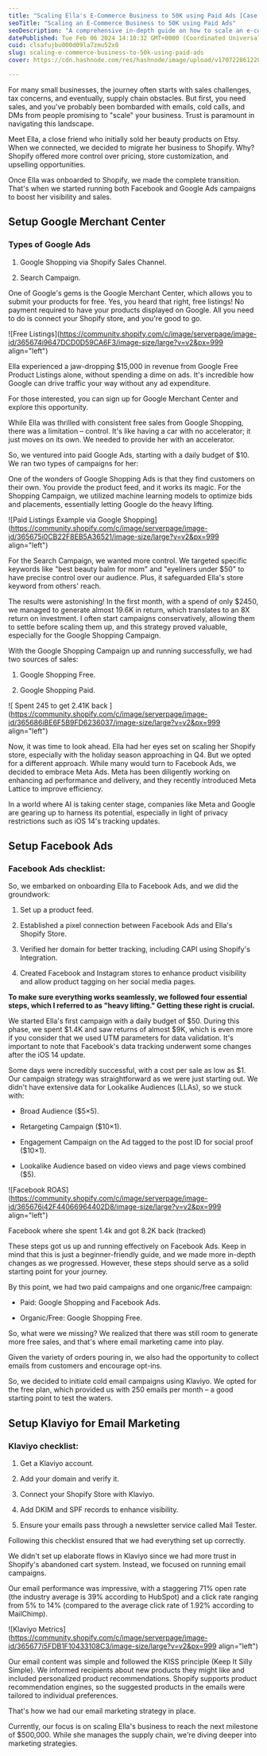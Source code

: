 ```yaml
---
title: "Scaling Ella's E-Commerce Business to 50K using Paid Ads [Case Study]"
seoTitle: "Scaling an E-Commerce Business to 50K using Paid Ads"
seoDescription: "A comprehensive in-depth guide on how to scale an e-commerce business to 50K using Facebook Ads, Google ads and Email Marketing"
datePublished: Tue Feb 06 2024 14:10:32 GMT+0000 (Coordinated Universal Time)
cuid: clsafujbu000d09la7zmu52x0
slug: scaling-e-commerce-business-to-50k-using-paid-ads
cover: https://cdn.hashnode.com/res/hashnode/image/upload/v1707228612200/81df5162-6008-4ccc-839d-912a9795f946.png

---
```


For many small businesses, the journey often starts with sales challenges, tax concerns, and eventually, supply chain obstacles. But first, you need sales, and you've probably been bombarded with emails, cold calls, and DMs from people promising to "scale" your business. Trust is paramount in navigating this landscape.

Meet Ella, a close friend who initially sold her beauty products on Etsy. When we connected, we decided to migrate her business to Shopify. Why? Shopify offered more control over pricing, store customization, and upselling opportunities.

Once Ella was onboarded to Shopify, we made the complete transition. That's when we started running both Facebook and Google Ads campaigns to boost her visibility and sales.

## Setup Google Merchant Center

### Types of Google Ads

1. Google Shopping via Shopify Sales Channel.
    
2. Search Campaign.
    

One of Google's gems is the Google Merchant Center, which allows you to submit your products for free. Yes, you heard that right, free listings! No payment required to have your products displayed on Google. All you need to do is connect your Shopify store, and you're good to go.

![Free Listings](https://community.shopify.com/c/image/serverpage/image-id/365674i9647DCD0D59CA6F3/image-size/large?v=v2&px=999 align="left")

Ella experienced a jaw-dropping $15,000 in revenue from Google Free Product Listings alone, without spending a dime on ads. It's incredible how Google can drive traffic your way without any ad expenditure.

For those interested, you can sign up for Google Merchant Center and explore this opportunity.

While Ella was thrilled with consistent free sales from Google Shopping, there was a limitation – control. It's like having a car with no accelerator; it just moves on its own. We needed to provide her with an accelerator.

So, we ventured into paid Google Ads, starting with a daily budget of $10. We ran two types of campaigns for her:

One of the wonders of Google Shopping Ads is that they find customers on their own. You provide the product feed, and it works its magic. For the Shopping Campaign, we utilized machine learning models to optimize bids and placements, essentially letting Google do the heavy lifting.

![Paid Listings Example via Google Shopping](https://community.shopify.com/c/image/serverpage/image-id/365675i0CB22F8EB5A36521/image-size/large?v=v2&px=999 align="left")

For the Search Campaign, we wanted more control. We targeted specific keywords like "best beauty balm for mom" and "eyeliners under $50" to have precise control over our audience. Plus, it safeguarded Ella's store keyword from others' reach.

The results were astonishing! In the first month, with a spend of only $2450, we managed to generate almost 19.6K in return, which translates to an 8X return on investment. I often start campaigns conservatively, allowing them to settle before scaling them up, and this strategy proved valuable, especially for the Google Shopping Campaign.

With the Google Shopping Campaign up and running successfully, we had two sources of sales:

1. Google Shopping Free.
    
2. Google Shopping Paid.
    

![ Spent 245 to get 2.41K back ](https://community.shopify.com/c/image/serverpage/image-id/365686iBE6F5B9FD6236037/image-size/large?v=v2&px=999 align="left")

Now, it was time to look ahead. Ella had her eyes set on scaling her Shopify store, especially with the holiday season approaching in Q4. But we opted for a different approach. While many would turn to Facebook Ads, we decided to embrace Meta Ads. Meta has been diligently working on enhancing ad performance and delivery, and they recently introduced Meta Lattice to improve efficiency.

In a world where AI is taking center stage, companies like Meta and Google are gearing up to harness its potential, especially in light of privacy restrictions such as iOS 14's tracking updates.

## Setup Facebook Ads

### Facebook Ads checklist:

So, we embarked on onboarding Ella to Facebook Ads, and we did the groundwork:

1. Set up a product feed.
    
2. Established a pixel connection between Facebook Ads and Ella's Shopify Store.
    
3. Verified her domain for better tracking, including CAPI using Shopify's Integration.
    
4. Created Facebook and Instagram stores to enhance product visibility and allow product tagging on her social media pages.
    

**To make sure everything works seamlessly, we followed four essential steps, which I referred to as "heavy lifting." Getting these right is crucial.**

We started Ella's first campaign with a daily budget of $50. During this phase, we spent $1.4K and saw returns of almost $9K, which is even more if you consider that we used UTM parameters for data validation. It's important to note that Facebook's data tracking underwent some changes after the iOS 14 update.

Some days were incredibly successful, with a cost per sale as low as $1. Our campaign strategy was straightforward as we were just starting out. We didn't have extensive data for Lookalike Audiences (LLAs), so we stuck with:

* Broad Audience ($5×5).
    
* Retargeting Campaign ($10×1).
    
* Engagement Campaign on the Ad tagged to the post ID for social proof ($10×1).
    
* Lookalike Audience based on video views and page views combined ($5).
    

![Facebook ROAS](https://community.shopify.com/c/image/serverpage/image-id/365676i42F44066964402D8/image-size/large?v=v2&px=999 align="left")

Facebook where she spent 1.4k and got 8.2K back (tracked)

These steps got us up and running effectively on Facebook Ads. Keep in mind that this is just a beginner-friendly guide, and we made more in-depth changes as we progressed. However, these steps should serve as a solid starting point for your journey.

By this point, we had two paid campaigns and one organic/free campaign:

* Paid: Google Shopping and Facebook Ads.
    
* Organic/Free: Google Shopping Free.
    

So, what were we missing? We realized that there was still room to generate more free sales, and that's where email marketing came into play.

Given the variety of orders pouring in, we also had the opportunity to collect emails from customers and encourage opt-ins.

So, we decided to initiate cold email campaigns using Klaviyo. We opted for the free plan, which provided us with 250 emails per month – a good starting point to test the waters.

## Setup Klaviyo for Email Marketing

### Klaviyo checklist:

1. Get a Klaviyo account.
    
2. Add your domain and verify it.
    
3. Connect your Shopify Store with Klaviyo.
    
4. Add DKIM and SPF records to enhance visibility.
    
5. Ensure your emails pass through a newsletter service called Mail Tester.
    

Following this checklist ensured that we had everything set up correctly.

We didn't set up elaborate flows in Klaviyo since we had more trust in Shopify's abandoned cart system. Instead, we focused on running email campaigns.

Our email performance was impressive, with a staggering 71% open rate (the industry average is 39% according to HubSpot) and a click rate ranging from 5% to 14% (compared to the average click rate of 1.92% according to MailChimp).

![Klaviyo Metrics](https://community.shopify.com/c/image/serverpage/image-id/365677i5FDB1F10433108C3/image-size/large?v=v2&px=999 align="left")

Our email content was simple and followed the KISS principle (Keep It Silly Simple). We informed recipients about new products they might like and included personalized product recommendations. Shopify supports product recommendation engines, so the suggested products in the emails were tailored to individual preferences.

That's how we had our email marketing strategy in place.

Currently, our focus is on scaling Ella's business to reach the next milestone of $500,000. While she manages the supply chain, we're diving deeper into marketing strategies.